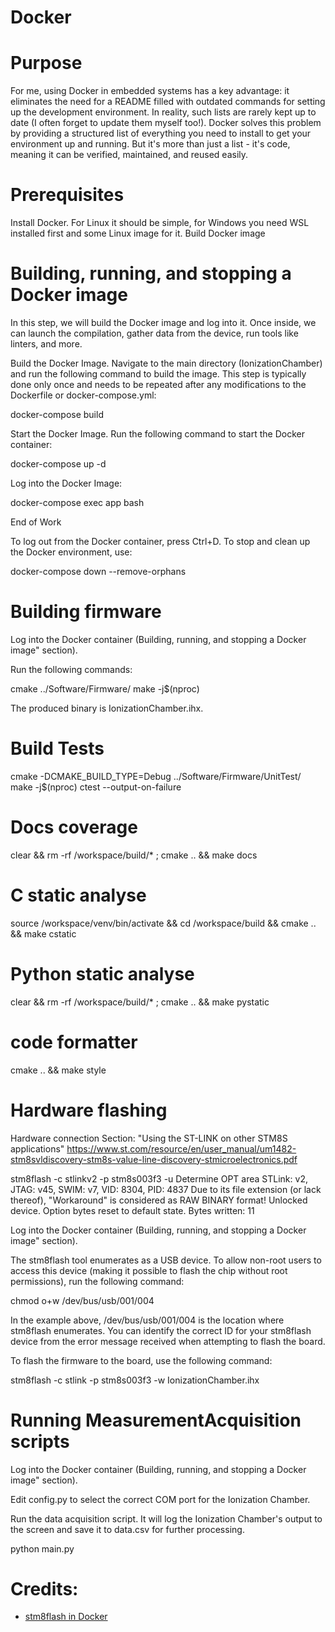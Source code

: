 # Docker

# Purpose

For me, using Docker in embedded systems has a key advantage: it eliminates the need for a README filled with outdated commands for setting up the development environment. In reality, such lists are rarely kept up to date (I often forget to update them myself too!). Docker solves this problem by providing a structured list of everything you need to install to get your environment up and running. But it's more than just a list - it's code, meaning it can be verified, maintained, and reused easily.

# Prerequisites

Install Docker. For Linux it should be simple, for Windows you need WSL installed first and some Linux image for it.
Build Docker image

# Building, running, and stopping a Docker image

In this step, we will build the Docker image and log into it. Once inside, we can launch the compilation, gather data from the device, run tools like linters, and more.

Build the Docker Image. Navigate to the main directory (IonizationChamber) and run the following command to build the image.
This step is typically done only once and needs to be repeated after any modifications to the Dockerfile or docker-compose.yml:

docker-compose build

Start the Docker Image. Run the following command to start the Docker container:

docker-compose up -d

Log into the Docker Image:

docker-compose exec app bash

End of Work

To log out from the Docker container, press Ctrl+D.
To stop and clean up the Docker environment, use:

docker-compose down --remove-orphans

# Building firmware

Log into the Docker container (Building, running, and stopping a Docker image" section).

Run the following commands:

cmake ../Software/Firmware/
make -j$(nproc)

The produced binary is IonizationChamber.ihx.

# Build Tests

cmake -DCMAKE_BUILD_TYPE=Debug ../Software/Firmware/UnitTest/
make -j$(nproc)
ctest --output-on-failure


# Docs coverage

clear && rm -rf /workspace/build/* ; cmake .. && make docs

# C static analyse

source /workspace/venv/bin/activate && cd /workspace/build && cmake .. && make cstatic

# Python static analyse

clear && rm -rf /workspace/build/* ; cmake .. && make pystatic

# code formatter

cmake .. && make style


# Hardware flashing

Hardware connection
Section: "Using the ST-LINK on other STM8S applications"
https://www.st.com/resource/en/user_manual/um1482-stm8svldiscovery-stm8s-value-line-discovery-stmicroelectronics.pdf

stm8flash -c stlinkv2 -p stm8s003f3 -u
Determine OPT area
STLink: v2, JTAG: v45, SWIM: v7, VID: 8304, PID: 4837
Due to its file extension (or lack thereof), "Workaround" is considered as RAW BINARY format!
Unlocked device. Option bytes reset to default state.
Bytes written: 11




Log into the Docker container (Building, running, and stopping a Docker image" section).

The stm8flash tool enumerates as a USB device. To allow non-root users to access this device (making it possible to flash the chip without root permissions), run the following command:

chmod o+w /dev/bus/usb/001/004

In the example above, /dev/bus/usb/001/004 is the location where stm8flash enumerates. You can identify the correct ID for your stm8flash device from the error message received when attempting to flash the board.

To flash the firmware to the board, use the following command:

stm8flash -c stlink -p stm8s003f3 -w IonizationChamber.ihx

# Running MeasurementAcquisition scripts

Log into the Docker container (Building, running, and stopping a Docker image" section).

Edit config.py to select the correct COM port for the Ionization Chamber.

Run the data acquisition script. It will log the Ionization Chamber's output to the screen and save it to data.csv for further processing.

python main.py



# Credits:
* [stm8flash in Docker](https://github.com/ivankomolin/docker-stm8/blob/master/Dockerfile)